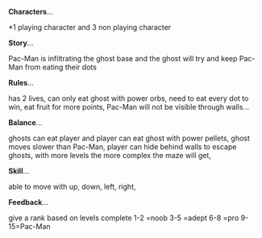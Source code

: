 **Characters**... 

*1 playing character and 3 non playing character

**Story**...

Pac-Man is infiltrating the ghost base and the ghost will try and keep Pac-Man from eating their dots

**Rules**...

has 2 lives, can only eat ghost with power orbs, need to eat every dot to win, eat fruit for more points, Pac-Man will not be visible through walls...

**Balance**...

ghosts can eat player and player can eat ghost with power pellets, ghost moves slower than Pac-Man, player can hide behind walls to escape ghosts, with more levels the more complex the maze will get, 

**Skill**...

able to move with up, down, left, right,

**Feedback**...

give a rank based on levels complete 1-2 =noob 3-5 =adept 6-8 =pro 9-15=Pac-Man

